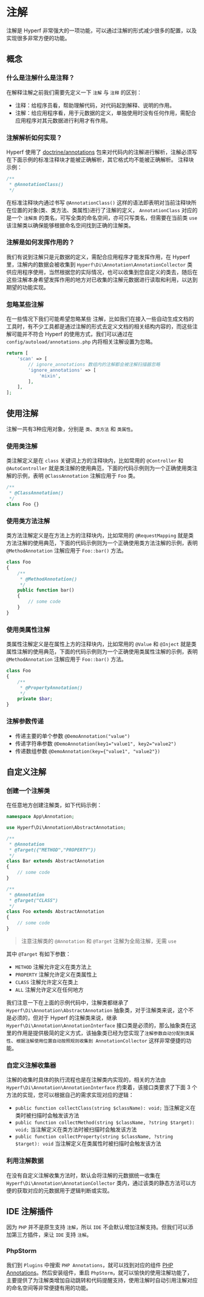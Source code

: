 # 注解

注解是 Hyperf 非常强大的一项功能，可以通过注解的形式减少很多的配置，以及实现很多非常方便的功能。

## 概念

### 什么是注解什么是注释？

在解释注解之前我们需要先定义一下 `注解` 与 `注释` 的区别：   
- 注释：给程序员看，帮助理解代码，对代码起到解释、说明的作用。
- 注解：给应用程序看，用于元数据的定义，单独使用时没有任何作用，需配合应用程序对其元数据进行利用才有作用。

### 注解解析如何实现？

Hyperf 使用了 [doctrine/annotations](https://github.com/doctrine/annotations) 包来对代码内的注解进行解析，注解必须写在下面示例的标准注释块才能被正确解析，其它格式均不能被正确解析。
注释块示例：
```php
/**
 * @AnnotationClass()
 */
```
在标准注释块内通过书写 `@AnnotationClass()` 这样的语法即表明对当前注释块所在位置的对象(类、类方法、类属性)进行了注解的定义， `AnnotationClass` 对应的是一个 `注解类` 的类名，可写全类的命名空间，亦可只写类名，但需要在当前类 `use` 该注解类以确保能够根据命名空间找到正确的注解类。

### 注解是如何发挥作用的？

我们有说到注解只是元数据的定义，需配合应用程序才能发挥作用，在 Hyperf 里，注解内的数据会被收集到 `Hyperf\Di\Annotation\AnnotationCollector` 类供应用程序使用，当然根据您的实际情况，也可以收集到您自定义的类去，随后在这些注解本身希望发挥作用的地方对已收集的注解元数据进行读取和利用，以达到期望的功能实现。

### 忽略某些注解

在一些情况下我们可能希望忽略某些 注解，比如我们在接入一些自动生成文档的工具时，有不少工具都是通过注解的形式去定义文档的相关结构内容的，而这些注解可能并不符合 Hyperf 的使用方式，我们可以通过在 `config/autoload/annotations.php` 内将相关注解设置为忽略。

```php
return [
    'scan' => [
        // ignore_annotations 数组内的注解都会被注解扫描器忽略
        'ignore_annotations' => [
            'mixin',
        ],
    ],
];
```

## 使用注解

注解一共有3种应用对象，分别是 `类`、`类方法` 和 `类属性`。

### 使用类注解

类注解定义是在 `class` 关键词上方的注释块内，比如常用的 `@Controller` 和 `@AutoController` 就是类注解的使用典范，下面的代码示例则为一个正确使用类注解的示例，表明 `@ClassAnnotation` 注解应用于 `Foo` 类。   
```php
/**
 * @ClassAnnotation()
 */
class Foo {}
```

### 使用类方法注解

类方法注解定义是在方法上方的注释块内，比如常用的 `@RequestMapping` 就是类方法注解的使用典范，下面的代码示例则为一个正确使用类方法注解的示例，表明 `@MethodAnnotation` 注解应用于 `Foo::bar()` 方法。   
```php
class Foo
{
    /**
     * @MethodAnnotation()
     */
    public function bar()
    {
        // some code
    }
}
```

### 使用类属性注解

类属性注解定义是在属性上方的注释块内，比如常用的 `@Value` 和 `@Inject` 就是类属性注解的使用典范，下面的代码示例则为一个正确使用类属性注解的示例，表明 `@MethodAnnotation` 注解应用于 `Foo::bar()` 方法。   
```php
class Foo
{
    /**
     * @PropertyAnnotation()
     */
    private $bar;
}
```

### 注解参数传递

- 传递主要的单个参数 `@DemoAnnotation("value")`
- 传递字符串参数 `@DemoAnnotation(key1="value1", key2="value2")`
- 传递数组参数 `@DemoAnnotation(key={"value1", "value2"})`

## 自定义注解

### 创建一个注解类

在任意地方创建注解类，如下代码示例：    

```php
namespace App\Annotation;

use Hyperf\Di\Annotation\AbstractAnnotation;

/**
 * @Annotation
 * @Target({"METHOD","PROPERTY"})
 */
class Bar extends AbstractAnnotation
{
    // some code
}

/**
 * @Annotation
 * @Target("CLASS")
 */
class Foo extends AbstractAnnotation
{
    // some code
}
```

> 注意注解类的 `@Annotation` 和 `@Target` 注解为全局注解，无需 `use` 

其中 `@Target` 有如下参数：   
- `METHOD` 注解允许定义在类方法上
- `PROPERTY` 注解允许定义在类属性上
- `CLASS` 注解允许定义在类上
- `ALL` 注解允许定义在任何地方

我们注意一下在上面的示例代码中，注解类都继承了 `Hyperf\Di\Annotation\AbstractAnnotation` 抽象类，对于注解类来说，这个不是必须的，但对于 Hyperf 的注解类来说，继承 `Hyperf\Di\Annotation\AnnotationInterface` 接口类是必须的，那么抽象类在这里的作用是提供极简的定义方式，该抽象类已经为您实现了`注解参数自动分配到类属性`、`根据注解使用位置自动按照规则收集到 AnnotationCollector` 这样非常便捷的功能。

### 自定义注解收集器

注解的收集时具体的执行流程也是在注解类内实现的，相关的方法由 `Hyperf\Di\Annotation\AnnotationInterface` 约束着，该接口类要求了下面 3 个方法的实现，您可以根据自己的需求实现对应的逻辑：

- `public function collectClass(string $className): void;` 当注解定义在类时被扫描时会触发该方法
- `public function collectMethod(string $className, ?string $target): void;` 当注解定义在类方法时被扫描时会触发该方法
- `public function collectProperty(string $className, ?string $target): void` 当注解定义在类属性时被扫描时会触发该方法

### 利用注解数据

在没有自定义注解收集方法时，默认会将注解的元数据统一收集在 `Hyperf\Di\Annotation\AnnotationCollector` 类内，通过该类的静态方法可以方便的获取对应的元数据用于逻辑判断或实现。

## IDE 注解插件

因为 `PHP` 并不是原生支持 `注解`，所以 `IDE` 不会默认增加注解支持。但我们可以添加第三方插件，来让 `IDE` 支持 `注解`。

### PhpStorm

我们到 `Plugins` 中搜索 `PHP Annotations`，就可以找到对应的组件 [PHP Annotations](https://github.com/Haehnchen/idea-php-annotation-plugin)。然后安装组件，重启 `PhpStorm`，就可以愉快的使用注解功能了，主要提供了为注解类增加自动跳转和代码提醒支持，使用注解时自动引用注解对应的命名空间等非常便捷有用的功能。
